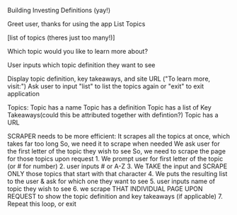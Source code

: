 Building Investing Definitions (yay!)


Greet user, thanks for using the app
List Topics

[list of topics (theres just too many!)]

Which topic would you like to learn more about?

User inputs which topic definition they want to see

Display topic definition, key takeaways, and site URL ("To learn more, visit:")
Ask user to input "list" to list the topics again or "exit" to exit application


Topics:
Topic has a name
Topic has a definition
Topic has a list of Key Takeaways(could this be attributed together with defintion?)
Topic has a URL

SCRAPER needs to be more efficient:
 It scrapes all the topics at once, which takes far too long
 So, we need it to scrape when needed
 We ask user for the first letter of the topic they wish to see
 So, we need to scrape the page for those topics upon request
    1. We prompt user for first letter of the topic (or # for number)
    2. user inputs # or A-Z
    3. We TAKE the input and SCRAPE ONLY those topics that start with that character
    4. We puts the resulting list to the user & ask for which one they want to see
    5. user inputs name of topic they wish to see
    6. we scrape THAT INDIVIDUAL PAGE UPON REQUEST to show the topic definition and key takeaways (if applicable)
    7. Repeat this loop, or exit
